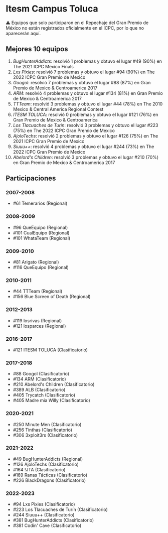 # Itesm Campus Toluca

:warning: Equipos que solo participaron en el Repechaje del Gran Premio de México no están registrados oficialmente en el ICPC, por lo que no aparecerán aquí.

## Mejores 10 equipos

1. _BugHunterAddicts_: resolvió 1 problemas y obtuvo el lugar #49 (90%) en The 2021 ICPC Mexico Finals
1. _Lxs Pixies_: resolvió 7 problemas y obtuvo el lugar #94 (90%) en The 2022 ICPC Gran Premio de Mexico
1. _Googol_: resolvió 7 problemas y obtuvo el lugar #88 (87%) en Gran Premio de Mexico & Centroamerica 2017
1. _ARM_: resolvió 4 problemas y obtuvo el lugar #134 (81%) en Gran Premio de Mexico & Centroamerica 2017
1. _TTTeam_: resolvió 3 problemas y obtuvo el lugar #44 (78%) en The 2010 Mexico & Central America Regional Contest
1. _ITESM TOLUCA_: resolvió 0 problemas y obtuvo el lugar #121 (76%) en Gran Premio de Mexico & Centroamerica
1. _Los Tlacuaches de Turín_: resolvió 3 problemas y obtuvo el lugar #223 (75%) en The 2022 ICPC Gran Premio de Mexico
1. _AjoloTechs_: resolvió 2 problemas y obtuvo el lugar #126 (75%) en The 2021 ICPC Gran Premio de Mexico
1. _Siuuu++_: resolvió 4 problemas y obtuvo el lugar #244 (73%) en The 2022 ICPC Gran Premio de Mexico
1. _Abelord's Children_: resolvió 3 problemas y obtuvo el lugar #210 (70%) en Gran Premio de Mexico & Centroamerica 2017

## Participaciones

### 2007-2008

- #61 Temerarios (Regional)

### 2008-2009

- #96 QueEquipo (Regional)
- #101 CualEquipo (Regional)
- #101 WhataTeam (Regional)

### 2009-2010

- #81 Arigato (Regional)
- #116 QueEquipo (Regional)

### 2010-2011

- #44 TTTeam (Regional)
- #156 Blue Screen of Death (Regional)

### 2012-2013

- #119 losrivas (Regional)
- #121 losparces (Regional)

### 2016-2017

- #121 ITESM TOLUCA (Clasificatorio)

### 2017-2018

- #88 Googol (Clasificatorio)
- #134 ARM (Clasificatorio)
- #210 Abelord's Children (Clasificatorio)
- #389 ALB (Clasificatorio)
- #405 Trycatch (Clasificatorio)
- #405 Madre mia Willy (Clasificatorio)

### 2020-2021

- #250 Minute Men (Clasificatorio)
- #256 Tinthas (Clasificatorio)
- #306 3xploit3rs (Clasificatorio)

### 2021-2022

- #49 BugHunterAddicts (Regional)
- #126 AjoloTechs (Clasificatorio)
- #164 !JTA (Clasificatorio)
- #169 Ranas Tácticas (Clasificatorio)
- #226 BlackDragons (Clasificatorio)

### 2022-2023

- #94 Lxs Pixies (Clasificatorio)
- #223 Los Tlacuaches de Turín (Clasificatorio)
- #244 Siuuu++ (Clasificatorio)
- #381 BugHunterAddicts (Clasificatorio)
- #381 Codin' Cave (Clasificatorio)



